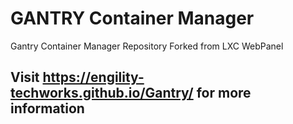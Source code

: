 GANTRY Container Manager
=============

Gantry Container Manager Repository
Forked from LXC WebPanel
## Visit https://engility-techworks.github.io/Gantry/ for more information
